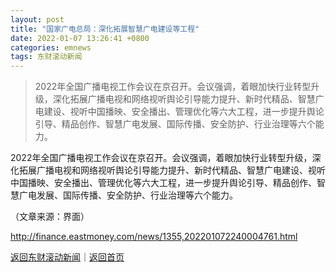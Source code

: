 ```yaml
---
layout: post
title: "国家广电总局：深化拓展智慧广电建设等工程"
date: 2022-01-07 13:26:41 +0800
categories: emnews
tags: 东财滚动新闻
---
```

> 2022年全国广播电视工作会议在京召开。会议强调，着眼加快行业转型升级，深化拓展广播电视和网络视听舆论引导能力提升、新时代精品、智慧广电建设、视听中国播映、安全播出、管理优化等六大工程，进一步提升舆论引导、精品创作、智慧广电发展、国际传播、安全防护、行业治理等六个能力。

<p>2022年全国广播电视工作会议在京召开。会议强调，着眼加快行业转型升级，深化拓展广播电视和网络视听舆论引导能力提升、新时代精品、智慧广电建设、视听中国播映、安全播出、管理优化等六大工程，进一步提升舆论引导、精品创作、智慧广电发展、国际传播、安全防护、行业治理等六个能力。</p><p class="em_media">（文章来源：界面）</p>

<http://finance.eastmoney.com/news/1355,202201072240004761.html>

[返回东财滚动新闻](//finews.withounder.com/emnews/)｜[返回首页](//finews.withounder.com/)